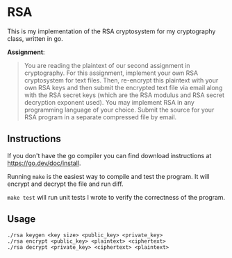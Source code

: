 # RSA

This is my implementation of the RSA cryptosystem for my cryptography class, written in go.

**Assignment**:

> You are reading the plaintext of our second assignment in cryptography.
For this assignment, implement your own RSA cryptosystem for text files.
Then, re-encrypt this plaintext with your own RSA keys and then submit the
encrypted text file via email along with the RSA secret keys (which are the
RSA modulus and RSA secret decryption exponent used). You may implement RSA
in any programming language of your choice. Submit the source for your RSA
program in a separate compressed file by email.

## Instructions

If you don't have the go compiler you can find download instructions at https://go.dev/doc/install. 

Running `make` is the easiest way to compile and test the program. It will encrypt and decrypt the file and run diff.

`make test` will run unit tests I wrote to verify the correctness of the program.

## Usage

```
./rsa keygen <key size> <public_key> <private_key>
./rsa encrypt <public_key> <plaintext> <ciphertext>
./rsa decrypt <private_key> <ciphertext> <plaintext>
```